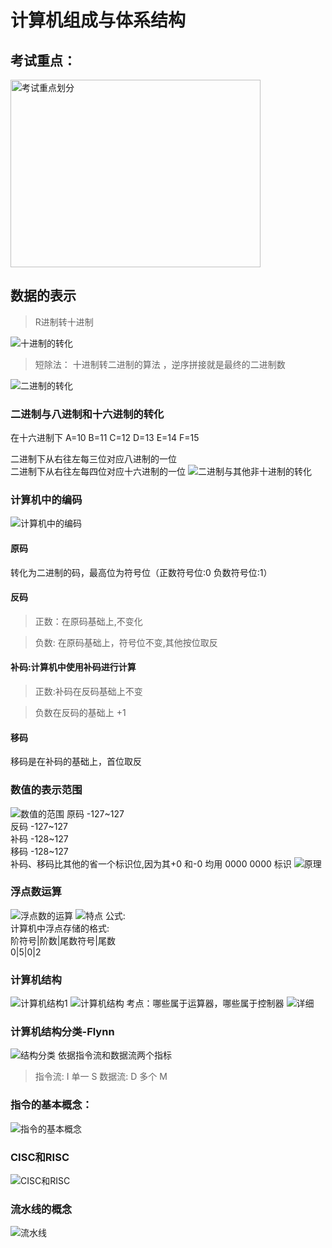 # 计算机组成与体系结构

## 考试重点：

<img alt="考试重点划分" height="300" src="https://raw.githubusercontent.com/programmerIm/MyPictures/main/images/20220316224536.png" width="400"/>

## 数据的表示

> R进制转十进制

![十进制的转化](https://raw.githubusercontent.com/programmerIm/MyPictures/main/images/20220316194227.png)

> 短除法： 十进制转二进制的算法 ，逆序拼接就是最终的二进制数

![二进制的转化](https://raw.githubusercontent.com/programmerIm/MyPictures/main/images/20220316194103.png)

### 二进制与八进制和十六进制的转化

在十六进制下 A=10 B=11 C=12 D=13 E=14 F=15

二进制下从右往左每三位对应八进制的一位  
二进制下从右往左每四位对应十六进制的一位
![二进制与其他非十进制的转化](https://raw.githubusercontent.com/programmerIm/MyPictures/main/images/20220316195053.png)

### 计算机中的编码

![计算机中的编码](https://raw.githubusercontent.com/programmerIm/MyPictures/main/images/20220316195905.png)

#### 原码

转化为二进制的码，最高位为符号位（正数符号位:0 负数符号位:1）

#### 反码

> 正数：在原码基础上,不变化

> 负数: 在原码基础上，符号位不变,其他按位取反

#### 补码:计算机中使用补码进行计算

> 正数:补码在反码基础上不变

> 负数在反码的基础上 +1

#### 移码

移码是在补码的基础上，首位取反

### 数值的表示范围

![数值的范围](https://raw.githubusercontent.com/programmerIm/MyPictures/main/images/20220316231828.png)
原码 -127~127  
反码 -127~127   
补码 -128~127  
移码 -128~127  
补码、移码比其他的省一个标识位,因为其+0 和-0 均用 0000 0000 标识
![原理](https://raw.githubusercontent.com/programmerIm/MyPictures/main/images/20220316232324.png)

### 浮点数运算

![浮点数的运算](https://raw.githubusercontent.com/programmerIm/MyPictures/main/images/20220316201651.png)
![特点](https://raw.githubusercontent.com/programmerIm/MyPictures/main/images/20220316232849.png)
公式:   
计算机中浮点存储的格式:  
阶符号|阶数|尾数符号|尾数  
0|5|0|2

### 计算机结构

![计算机结构1](https://raw.githubusercontent.com/programmerIm/MyPictures/main/images/20220316233438.png)
![计算机结构](https://raw.githubusercontent.com/programmerIm/MyPictures/main/images/20220316205737.png)
考点：哪些属于运算器，哪些属于控制器
![详细](https://raw.githubusercontent.com/programmerIm/MyPictures/main/images/20220316234102.png)

### 计算机结构分类-Flynn

![结构分类](https://raw.githubusercontent.com/programmerIm/MyPictures/main/images/20220316210214.png)
依据指令流和数据流两个指标
> 指令流: I 单一 S
> 数据流: D 多个 M

### 指令的基本概念：

![指令的基本概念](https://raw.githubusercontent.com/programmerIm/MyPictures/main/images/20220316235405.png)

### CISC和RISC

![CISC和RISC](https://raw.githubusercontent.com/programmerIm/MyPictures/main/images/20220316210754.png)

### 流水线的概念

![流水线](https://raw.githubusercontent.com/programmerIm/MyPictures/main/images/20220316211240.png)
